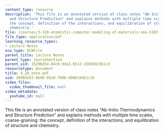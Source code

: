 ```yaml
---
content_type: resource
description: 'This file is an annotated version of class notes "Ab-Initio Thermodynamics
  and Structure Prediction" and explains methods with multiple time scales, coarse-graining:
  the concept, definition of the interactions, and equilibration of structure and
  chemistry.'
file: /courses/3-320-atomistic-computer-modeling-of-materials-sma-5107-spring-2005/30d602638b9005a9f09bd90616db1c35_4_28_note.pdf
file_type: application/pdf
learning_resource_types:
- Lecture Notes
ocw_type: OCWFile
parent_title: Lecture Notes
parent_type: CourseSection
parent_uid: 15296d54-84c9-9da1-6512-15965923b1cd
resourcetype: Document
title: 4_28_note.pdf
uid: 30d60263-8b90-05a9-f09b-d90616db1c35
video_files:
  video_thumbnail_file: null
video_metadata:
  youtube_id: null
---
```

This file is an annotated version of class notes "Ab-Initio Thermodynamics and Structure Prediction" and explains methods with multiple time scales, coarse-graining: the concept, definition of the interactions, and equilibration of structure and chemistry.